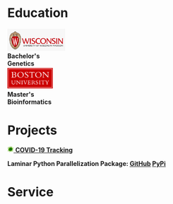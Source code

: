 # Education
<div id="wrapper">
  <div id="first">
    <img src="https://github.com/dgellerup/dgellerup.github.io/blob/master/assets/images/uw-madison.png?raw=true" alt="UW-Madison" style="height:50px;"><br>
    <strong>Bachelor's</strong><br>
    <strong>Genetics</strong>
  </div>
  <div id="second">
    <img src="https://github.com/dgellerup/dgellerup.github.io/blob/master/assets/images/bu.png?raw=true" alt="BU" style="height:50px;"><br>
    <strong>Master's</strong><br>
    <strong>Bioinformatics</strong>
  </div>
</div>

# Projects
<a href="https://dgellerup.github.io/covid-19-data">
  <img src="https://github.com/dgellerup/dgellerup.github.io/blob/master/assets/images/covid.png?raw=true" alt="COVID-19" style="height:14px;">
  <strong><u>COVID-19 Tracking</u>
</a>

<strong>Laminar Python Parallelization Package:</strong>
<a href="https://github.com/dgellerup/laminar"><u>GitHub</u></a>
<a href="https://pypi.org/project/laminar/"><u>PyPi</u></a>

# Service
<div data-iframe-width="150" data-iframe-height="270" data-share-badge-id="e95ea9fd-c57d-4ed8-858a-d253655af63e" data-share-badge-host="https://www.youracclaim.com"></div>
<script type="text/javascript" async src="//cdn.youracclaim.com/assets/utilities/embed.js"></script>
